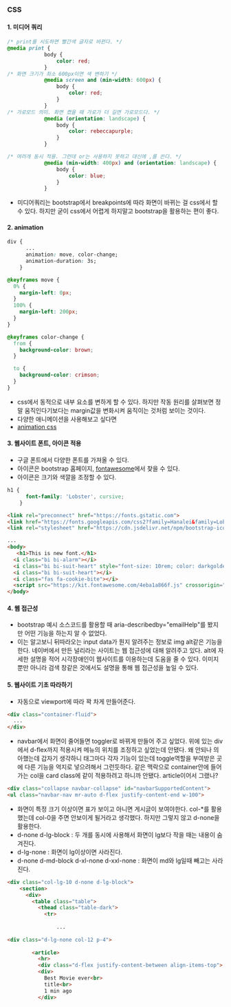 ### CSS

#### 1. 미디어 쿼리

```css
/* print를 시도하면 빨간색 글자로 바뀐다. */
@media print {
            body {
                color: red;
            }
/* 화면 크기가 최소 600px이면 색 변하기 */
            @media screen and (min-width: 600px) {
                body {
                    color: red;
                }
            }
/* 가로모드 의미. 화면 켰을 때 가로가 더 길면 가로모드다. */
            @media (orientation: landscape) {
                body {
                    color: rebeccapurple;
                }
            }

/* 여러개 동시 적용. 그런데 or는 사용하지 못하고 대신에 ,를 쓴다. */
            @media (min-width: 400px) and (orientation: landscape) {
                body {
                    color: blue;
                }
            }
```

- 미디어쿼리는 bootstrap에서 breakpoints에 따라 화면이 바뀌는 걸 css에서 할 수 있다. 하지만 굳이 css에서 어렵게 하지말고 bootstrap을 활용하는 편이 좋다.



#### 2. animation

```css
div {
      ...
      animation: move, color-change;
      animation-duration: 3s;
    }

@keyframes move {
  0% {
    margin-left: 0px;
  }
  100% {
    margin-left: 200px;
  }
}

@keyframes color-change {
  from {
    background-color: brown;
  }

  to {
    background-color: crimson;
  }
}
```

- css에서 동적으로 내부 요소를 변하게 할 수 있다. 하지만 작동 원리를 살펴보면 정말 움직인다기보다는 margin값을 변화시켜 움직이는 것처럼 보이는 것이다.
- 다양한 애니메이션을 사용해보고 싶다면 
- [animation css](https://animate.style/)



#### 3. 웹사이트 폰트, 아이콘 적용

- 구글 폰트에서 다양한 폰트를 가져올 수 있다.
- 아이콘은 bootstrap 홈페이지, [fontawesome](https://fontawesome.com/)에서 찾을 수 있다.
- 아이콘은 크기와 색깔을 조정할 수 있다.

```css
h1 {
      font-family: 'Lobster', cursive;
    }
```



```html
<link rel="preconnect" href="https://fonts.gstatic.com">
<link href="https://fonts.googleapis.com/css2?family=Hanalei&family=Lobster&display=swap" rel="stylesheet">
<link rel="stylesheet" href="https://cdn.jsdelivr.net/npm/bootstrap-icons@1.3.0/font/bootstrap-icons.css">

...
<body>
   <h1>This is new font.</h1>
  <i class="bi bi-alarm"></i>
  <i class="bi bi-suit-heart" style="font-size: 10rem; color: darkgoldenrod;"></i>
  <i class="bi bi-suit-heart"></i> 
  <i class="fas fa-cookie-bite"></i>
  <script src="https://kit.fontawesome.com/4eba1a866f.js" crossorigin="anonymous"></script>
</body>
```



#### 4. 웹 접근성

- bootstrap 예시 소스코드를 활용할 때 aria-describedby="emailHelp"를 봤지만 어떤 기능을 하는지 알 수 없었다.
- 이는 알고보니 뒤따라오는 input data가 뭔지 알려주는 정보로 img alt같은 기능을 한다. 네이버에서 만든 널리라는 사이트는 웹 접근성에 대해 알려주고 있다.  alt에 자세한 설명을 적어 시각장애인이 웹사이트를 이용하는데 도움을 줄 수 있다.  이미지뿐만 아니라 검색 창같은 것에서도 설명을 통해 웹 접근성을 높일 수 있다.



#### 5. 웹사이트 기초 따라하기

- 자동으로 viewport에 따라 꽉 차게 만들어준다.

```html
<div class="container-fluid">
  ...
</div>
```



- navbar에서 화면이 줄어들면 toggler로 바뀌게 만들어 주고 싶었다. 위에 있는 div에서 d-flex까지 적용시켜 메뉴의 위치를 조정하고 싶었는데 안됐다. 왜 안되나 의아했는데 갑자기 생각하니 태그마다 각자 기능이 있는데 toggle역할을 부여받은 곳에 다른 기능을 억지로 넣으려해서 그런듯하다. 같은 맥락으로 container안에 들어가는 col을 card class에 같이 적용하려고 하니까 안됐다. article이어서 그랬나?

```html
<div class="collapse navbar-collapse" id="navbarSupportedContent">
<ul class="navbar-nav mr-auto d-flex justify-content-end w-100">
```



- 화면이 특정 크기 이상이면 표가 보이고 아니면 게시글이 보여야한다. col-*를 활용했는데 col-0을 주면 안보이게 될거라고 생각했다. 하지만 그렇지 않고 d-none을 활용한다.
- d-none d-lg-block : 두 개를 동시에 사용해서 화면이 lg보다 작을 때는 내용이 숨겨진다.
- d-lg-none : 화면이 lg이상이면 사라진다.
- d-none d-md-block d-xl-none d-xxl-none : 화면이 md와 lg일때 빼고는 사라진다.

```html
<div class="col-lg-10 d-none d-lg-block">
    <section>
      <div>
        <table class="table">
          <thead class="table-dark">
            <tr>
                
                ...
                
<div class="d-lg-none col-12 p-4">
      
        <article>
          <hr>
          <div class="d-flex justify-content-between align-items-top">
          <div>
            Best Movie ever<br>
            title<br>
            1 min ago
          </div>
```

